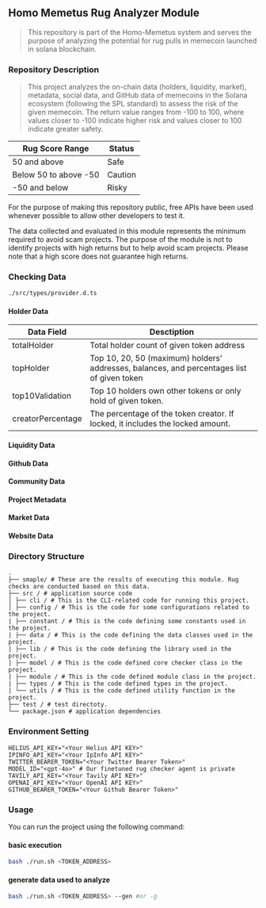 ## Homo Memetus Rug Analyzer Module

> This repository is part of the Homo-Memetus system and serves the purpose of analyzing the potential for rug pulls in memecoin launched in solana blockchain.

### Repository Description

> This project analyzes the on-chain data (holders, liquidity, market), metadata, social data, and GitHub data of memecoins in the Solana ecosystem (following the SPL standard) to assess the risk of the given memecoin. The return value ranges from -100 to 100, where values closer to -100 indicate higher risk and values closer to 100 indicate greater safety.

| Rug Score Range       | Status  |
| --------------------- | ------- |
| 50 and above          | Safe    |
| Below 50 to above -50 | Caution |
| -50 and below         | Risky   |

For the purpose of making this repository public, free APIs have been used whenever possible to allow other developers to test it.

The data collected and evaluated in this module represents the minimum required to avoid scam projects. The purpose of the module is not to identify projects with high returns but to help avoid scam projects. Please note that a high score does not guarantee high returns.

### Checking Data

```bash
./src/types/provider.d.ts
```

#### Holder Data

| Data Field        | Desctiption                                                                                |
| ----------------- | ------------------------------------------------------------------------------------------ |
| totalHolder       | Total holder count of given token address                                                  |
| topHolder         | Top 10, 20, 50 (maximum) holders' addresses, balances, and percentages list of given token |
| top10Validation   | Top 10 holders own other tokens or only hold of given token.                               |
| creatorPercentage | The percentage of the token creator. If locked, it includes the locked amount.             |

#### Liquidity Data

#### Github Data

#### Community Data

#### Project Metadata

#### Market Data

#### Website Data

### Directory Structure

```text
.
├── smaple/ # These are the results of executing this module. Rug checks are conducted based on this data.
├── src / # application source code
│ ├── cli / # This is the CLI-related code for running this project.
│ ├── config / # This is the code for some configurations related to the project.
| ├── constant / # This is the code defining some constants used in the project.
| ├── data / # This is the code defining the data classes used in the project.
| ├── lib / # This is the code defining the library used in the project.
| ├── model / # This is the code defined core checker class in the project.
| ├── module / # This is the code defined module class in the project.
| ├── types / # This is the code defined types in the project.
| └── utils / # This is the code defined utility function in the project.
├── test / # test directoty.
└── package.json # application dependencies
```

### Environment Setting

```text
HELIUS_API_KEY="<Your Helius API KEY>"
IPINFO_API_KEY="<Your IpInfo API KEY>"
TWITTER_BEARER_TOKEN="<Your Twitter Bearer Token>"
MODEL_ID="<gpt-4o>" # Our finetuned rug checker agent is private
TAVILY_API_KEY="<Your Tavily API KEY>"
OPENAI_API_KEY="<Your OpenAI API KEY>"
GITHUB_BEARER_TOKEN="<Your Github Bearer Token>"
```

### Usage

You can run the project using the following command:

#### basic execution

```bash
bash ./run.sh <TOKEN_ADDRESS>
```

#### generate data used to analyze

```bash
bash ./run.sh <TOKEN_ADDRESS> --gen #or -g
```
